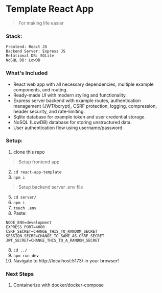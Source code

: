 # Template React App
> For making life easier

### Stack:
```
Frontend: React JS
Backend Server: Express JS
Relational DB: SQLite
NoSQL DB: LowDB
```

### What's Included
- React web app with all necessary dependencies, multiple example components, and routing.
- Ready-made UI with modern styling and functionality.
- Express server backend with example routes, authentication management (JWT/bcrypt), CSRF protection, logging, compression, header security, and rate-limiting.
- Sqlite database for example token and user credential storage.
- NoSQL (LowDB) database for storing unstructured data.
- User authentication flow using username/password.

### Setup:
1. clone this repo
> Setup frontend app
2. `cd react-app-template`
3. `npm i`
> Setup backend server .env file
5. `cd server/`
6. `npm i`
7. `touch .env`
8. Paste:
```
NODE_ENV=development
EXPRESS_PORT=4000
CSRF_SECRET=CHANGE_THIS_TO_RANDOM_SECRET
SESSION_SECRE=CHANGE_TO_SAME_AS_CSRF_SECRET
JWT_SECRET=CHANGE_THIS_TO_A_RANDOM_SECRET
```
8. `cd ../`
9. `npm run dev`
10. Navigate to http://localhost:5173/ in your browser!

### Next Steps
1. Containerize with docker/docker-compose
